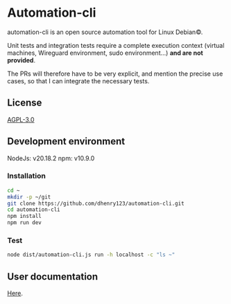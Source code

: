 # Automation-cli

automation-cli is an open source automation tool for Linux Debian©.

Unit tests and integration tests require a complete execution context (virtual machines, Wireguard environment, sudo environment...) **and are not provided**.

The PRs will therefore have to be very explicit, and mention the precise use cases, so that I can integrate the necessary tests.

## License

[AGPL-3.0](https://www.gnu.org/licenses/agpl-3.0.en.html)

## Development environment

NodeJs: v20.18.2
npm: v10.9.0

### Installation

```bash
cd ~
mkdir -p ~/git
git clone https://github.com/dhenry123/automation-cli.git
cd automation-cli
npm install
npm run dev
```

### Test

```bash
node dist/automation-cli.js run -h localhost -c "ls ~"
```

## User documentation

[Here](https://automation-doc.mytinydc.com/).
